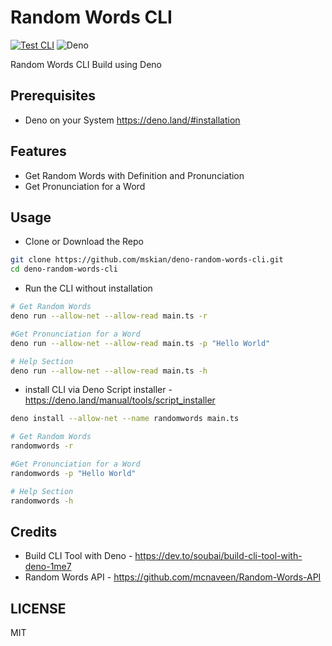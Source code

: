 # Random Words CLI

[![Test CLI](https://github.com/mskian/deno-random-words-cli/actions/workflows/test.yml/badge.svg)](https://github.com/mskian/deno-random-words-cli/actions/workflows/test.yml)  ![Deno](https://img.shields.io/badge/Deno-464647?style=for-the-badge&logo=deno&logoColor=white)  

Random Words CLI Build using Deno  

## Prerequisites

- Deno on your System <https://deno.land/#installation>

## Features

- Get Random Words with Definition and Pronunciation
- Get Pronunciation for a Word

## Usage

- Clone or Download the Repo

```sh
git clone https://github.com/mskian/deno-random-words-cli.git
cd deno-random-words-cli
```

- Run the CLI without installation

```sh
# Get Random Words
deno run --allow-net --allow-read main.ts -r

#Get Pronunciation for a Word
deno run --allow-net --allow-read main.ts -p "Hello World"

# Help Section
deno run --allow-net --allow-read main.ts -h
```

- install CLI via Deno Script installer -
  <https://deno.land/manual/tools/script_installer>

```sh
deno install --allow-net --name randomwords main.ts
```

```sh
# Get Random Words
randomwords -r

#Get Pronunciation for a Word
randomwords -p "Hello World"

# Help Section
randomwords -h
```

## Credits

- Build CLI Tool with Deno -
  <https://dev.to/soubai/build-cli-tool-with-deno-1me7>
- Random Words API - <https://github.com/mcnaveen/Random-Words-API>

## LICENSE

MIT
